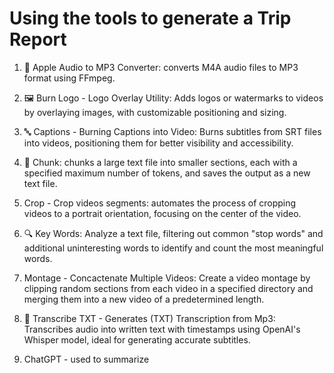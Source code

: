 # Using the tools to generate a Trip Report

1. 🎵 Apple Audio to MP3 Converter: converts M4A audio files to MP3 format using FFmpeg.

2. 🖼️ Burn Logo - Logo Overlay Utility: Adds logos or watermarks to videos by overlaying images, with customizable positioning and sizing.

3. 🔤 Captions - Burning Captions into Video: Burns subtitles from SRT files into videos, positioning them for better visibility and accessibility.

4. 📄 Chunk: chunks a large text file into smaller sections, each with a specified maximum number of tokens, and saves the output as a new text file.

5. Crop - Crop videos segments: automates the process of cropping videos to a portrait orientation, focusing on the center of the video.

6. 🔍 Key Words: Analyze a text file, filtering out common "stop words" and additional uninteresting words to identify and count the most meaningful words.

7. Montage - Concactenate Multiple Videos: Create a video montage by clipping random sections from each video in a specified directory and merging them into a new video of a predetermined length.

8. 📝 Transcribe TXT - Generates (TXT) Transcription from Mp3: Transcribes audio into written text with timestamps using OpenAI's Whisper model, ideal for generating accurate subtitles.

9. ChatGPT - used to summarize